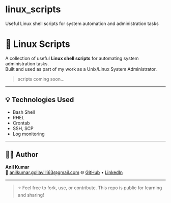 # linux_scripts
Useful Linux shell scripts for system automation and administration tasks

# 🐧 Linux Scripts

A collection of useful **Linux shell scripts** for automating system administration tasks.  
Built and used as part of my work as a Unix/Linux System Administrator.

> scripts coming soon...

---

## 💡 Technologies Used

- Bash Shell
- RHEL
- Crontab
- SSH, SCP
- Log monitoring

---

## 🧑‍💻 Author

**Anil Kumar**  
📧 anilkumar.gollavilli63@gmail.com 
🌐 [GitHub](https://github.com/anil-kumar-63) • [LinkedIn](www.linkedin.com/in/anilkumar-ani)

---

> ⭐ Feel free to fork, use, or contribute. This repo is public for learning and sharing!
